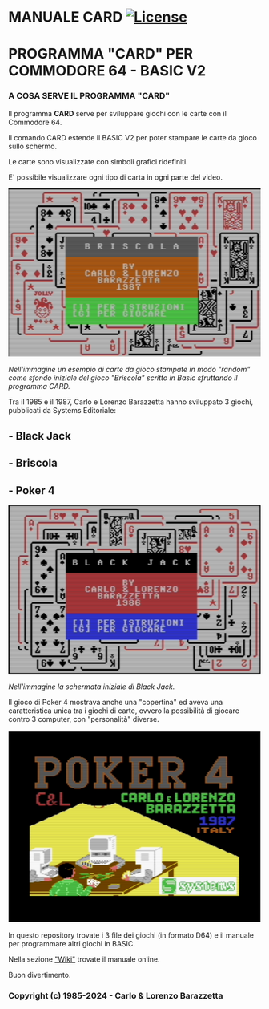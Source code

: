 # MANUALE CARD [![License](https://img.shields.io/badge/License-Apache%202.0-yellowgreen.svg)](https://opensource.org/licenses/Apache-2.0)

# PROGRAMMA "CARD" PER COMMODORE 64 - BASIC V2

### A COSA SERVE IL PROGRAMMA "CARD"
Il programma **CARD** serve per sviluppare giochi con le carte con il Commodore 64.

Il comando CARD estende il BASIC V2 per poter stampare le carte da gioco sullo schermo.

Le carte sono visualizzate con simboli grafici ridefiniti.

E' possibile visualizzare ogni tipo di carta in ogni parte del video.

![./Briscola](./Briscola.png)

_Nell'immagine un esempio di carte da gioco stampate in modo "random" come sfondo iniziale del gioco "Briscola" scritto in Basic sfruttando il programma CARD._

Tra il 1985 e il 1987, Carlo e Lorenzo Barazzetta hanno sviluppato 3 giochi, pubblicati da Systems Editoriale:

## - Black Jack

## - Briscola

## - Poker 4

![./Black_Jack](./Black_Jack.png)

_Nell'immagine la schermata iniziale di Black Jack._

Il gioco di Poker 4 mostrava anche una "copertina" ed aveva una caratteristica unica tra i giochi di carte, ovvero la possibilità di giocare contro 3 computer, con "personalità" diverse.

![./Poker4_image](./Poker4_image.png)

In questo repository trovate i 3 file dei giochi (in formato D64) e il manuale per programmare altri giochi in BASIC.

Nella sezione ["Wiki"](https://github.com/carloBarazzetta/CARD_Games_C64/wiki) trovate il manuale online.

Buon divertimento.

### Copyright (c) 1985-2024 - Carlo & Lorenzo Barazzetta

